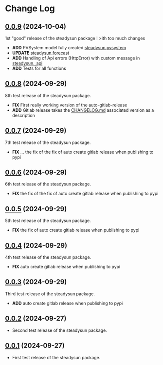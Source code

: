 # Change Log

## [0.0.9](https://test.pypi.org/project/steadysun/0.0.9) (2024-10-04)

1st "good" release of the steadysun package ! >ith too much changes

- **ADD** PVSystem model fully created [steadysun.pvsystem](src/steadysun/pvsystem)
- **UPDATE** [steadysun.forecast](src/steadysun/forecast.py)
- **ADD** Handling of Api errors (HttpError) with custom message in [steadysun._api](src/steadysun/_api.py)
- **ADD** Tests for all functions

## [0.0.8](https://test.pypi.org/project/steadysun/0.0.8) (2024-09-29)

8th test release of the steadysun package.

- **FIX** First really working version of the auto-gitlab-release
- **ADD** Gitlab release takes the [CHANGELOG.md](CHANGELOG.md) associated version as a description

## [0.0.7](https://test.pypi.org/project/steadysun/0.0.7) (2024-09-29)

7th test release of the steadysun package.

- **FIX** ... the fix of the fix of auto create gitlab release when publishing to pypi

## [0.0.6](https://test.pypi.org/project/steadysun/0.0.6) (2024-09-29)

6th test release of the steadysun package.

- **FIX** the fix of the fix of auto create gitlab release when publishing to pypi

## [0.0.5](https://test.pypi.org/project/steadysun/0.0.5) (2024-09-29)

5th test release of the steadysun package.

- **FIX** the fix of auto create gitlab release when publishing to pypi

## [0.0.4](https://test.pypi.org/project/steadysun/0.0.4) (2024-09-29)

4th test release of the steadysun package.

- **FIX** auto create gitlab release when publishing to pypi

## [0.0.3](https://test.pypi.org/project/steadysun/0.0.3) (2024-09-29)

Third test release of the steadysun package.

- **ADD** auto create gitlab release when publishing to pypi

## [0.0.2](https://test.pypi.org/project/steadysun/0.0.2) (2024-09-27)

- Second test release of the steadysun package.

## [0.0.1]() (2024-09-27)

- First test release of the steadysun package.
